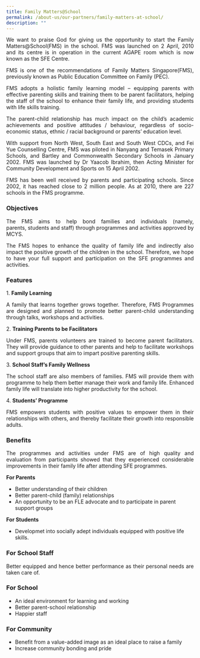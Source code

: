 ```yaml
---
title: Family Matters@School
permalink: /about-us/our-partners/family-matters-at-school/
description: ""
---
```

<p style="text-align: justify;">We want to praise God for giving us the opportunity to start the Family Matters@School(FMS) in the school.&nbsp;FMS was launched on 2 April, 2010 and its centre is in operation in the current AGAPE room which is now known as the SFE Centre.  
  
</p><p style="text-align: justify;">FMS is one of the recommendations of Family Matters Singapore(FMS), previously known as Public Education Committee on Family (PEC).  
  
</p><p style="text-align: justify;">FMS adopts a holistic family learning model – equipping parents with effective parenting skills and training them to be parent facilitators, helping the staff of the school to enhance their family life, and providing students with life skills training.  
  
</p><p style="text-align: justify;">The parent-child relationship has much impact on the child’s academic achievements and positive attitudes / behaviour, regardless of socio-economic status, ethnic / racial background or parents’ education level.  
  
</p><p style="text-align: justify;">With support from North West, South East and South West CDCs, and Fei Yue Counselling Centre, FMS was piloted in Nanyang and Temasek Primary Schools, and Bartley and Commonwealth Secondary Schools in January 2002. FMS was launched by Dr Yaacob Ibrahim, then Acting Minister for Community Development and Sports on 15 April 2002.  
  
</p><p style="text-align: justify;">FMS has been well received by parents and participating schools. Since 2002, it has reached close to 2 million people. As at 2010, there are 227 schools in the FMS programme.  
  
### Objectives

</p><p style="text-align: justify;">The FMS aims to help bond families and individuals (namely, parents,&nbsp;students and staff) through programmes and activities approved by MCYS.  
  
</p><p style="text-align: justify;">The FMS hopes to enhance the quality of family life and indirectly also impact the positive growth of the children in the school. Therefore, we hope to have your full support and participation on the SFE programmes and activities.

  
### Features

</p><p style="text-align: justify;">1.&nbsp;<b>Family Learning</b><br> 
</p><p style="text-align: justify;">A family that learns together grows together. Therefore, FMS Programmes are designed and planned to promote better parent-child understanding through talks, workshops and activities.  <br>
      
    
2.&nbsp;<b>Training Parents to be Facilitators</b><br>  
</p><p style="text-align: justify;">Under FMS, parents volunteers are trained to become parent facilitators. They will provide guidance to other parents and help to facilitate workshops and support groups that aim to impart positive parenting skills.  <br>
      
    
3.&nbsp;<b>School Staff’s Family Wellness</b><br>
</p><p style="text-align: justify;">The school staff are also members of families.&nbsp;FMS&nbsp;will provide them with programme to help them better manage their work and family life. Enhanced family life will translate into higher productivity for the school.  <br>
      
    
4.&nbsp;<b>Students’ Programme</b><br>
</p><p style="text-align: justify;">FMS&nbsp;empowers students with positive values to empower them in their relationships with others, and thereby facilitate their growth into responsible adults.
  

### Benefits

</p><p style="text-align: justify;">The programmes and activities under&nbsp;FMS&nbsp;are of high quality and evaluation from participants showed that they experienced considerable improvements in their family life after attending SFE programmes.  
  
**For Parents**
* Better understanding of their children
* Better parent-child (family) relationships
* An opportunity to be an FLE advocate and to participate in parent support groups
  
**For Students**
* Developmet into socially adept individuals equipped with positive life skills.

### For School Staff

</p><p style="text-align: justify;">Better equipped and hence better performance as their personal needs are taken care of.

### For School

* An ideal environment for learning and working
* Better parent-school relationship
* Happier staff  

### For Community

* Benefit from a value-added image as an ideal place to raise a family
* Increase community bonding and pride</p>